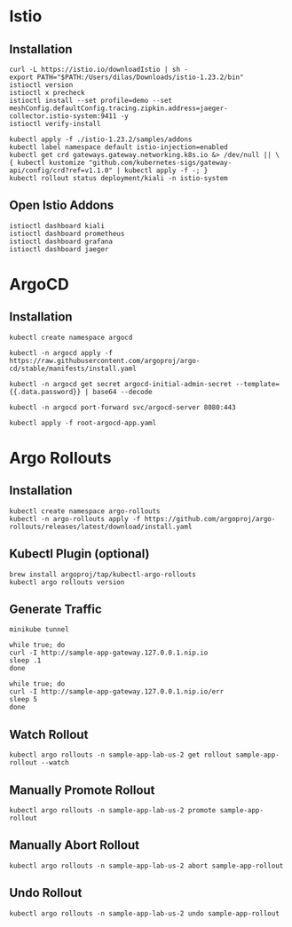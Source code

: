 # Istio 

## Installation

```shell
curl -L https://istio.io/downloadIstio | sh -
export PATH="$PATH:/Users/dilas/Downloads/istio-1.23.2/bin"
istioctl version
istioctl x precheck
istioctl install --set profile=demo --set meshConfig.defaultConfig.tracing.zipkin.address=jaeger-collector.istio-system:9411 -y
istioctl verify-install

kubectl apply -f ./istio-1.23.2/samples/addons
kubectl label namespace default istio-injection=enabled
kubectl get crd gateways.gateway.networking.k8s.io &> /dev/null || \
{ kubectl kustomize "github.com/kubernetes-sigs/gateway-api/config/crd?ref=v1.1.0" | kubectl apply -f -; }
kubectl rollout status deployment/kiali -n istio-system
```

## Open Istio Addons

```shell
istioctl dashboard kiali
istioctl dashboard prometheus
istioctl dashboard grafana
istioctl dashboard jaeger
```
# ArgoCD

## Installation

```shell
kubectl create namespace argocd

kubectl -n argocd apply -f https://raw.githubusercontent.com/argoproj/argo-cd/stable/manifests/install.yaml

kubectl -n argocd get secret argocd-initial-admin-secret --template={{.data.password}} | base64 --decode

kubectl -n argocd port-forward svc/argocd-server 8080:443

kubectl apply -f root-argocd-app.yaml
```

# Argo Rollouts

## Installation

```shell
kubectl create namespace argo-rollouts
kubectl -n argo-rollouts apply -f https://github.com/argoproj/argo-rollouts/releases/latest/download/install.yaml
```

## Kubectl Plugin (optional)

```shell
brew install argoproj/tap/kubectl-argo-rollouts
kubectl argo rollouts version
```

## Generate Traffic

```shell
minikube tunnel

while true; do 
curl -I http://sample-app-gateway.127.0.0.1.nip.io
sleep .1
done

while true; do
curl -I http://sample-app-gateway.127.0.0.1.nip.io/err
sleep 5
done
```

## Watch Rollout

```shell
kubectl argo rollouts -n sample-app-lab-us-2 get rollout sample-app-rollout --watch
```

## Manually Promote Rollout

```shell
kubectl argo rollouts -n sample-app-lab-us-2 promote sample-app-rollout
```

## Manually Abort Rollout

```shell
kubectl argo rollouts -n sample-app-lab-us-2 abort sample-app-rollout
```

## Undo Rollout

```shell
kubectl argo rollouts -n sample-app-lab-us-2 undo sample-app-rollout
```